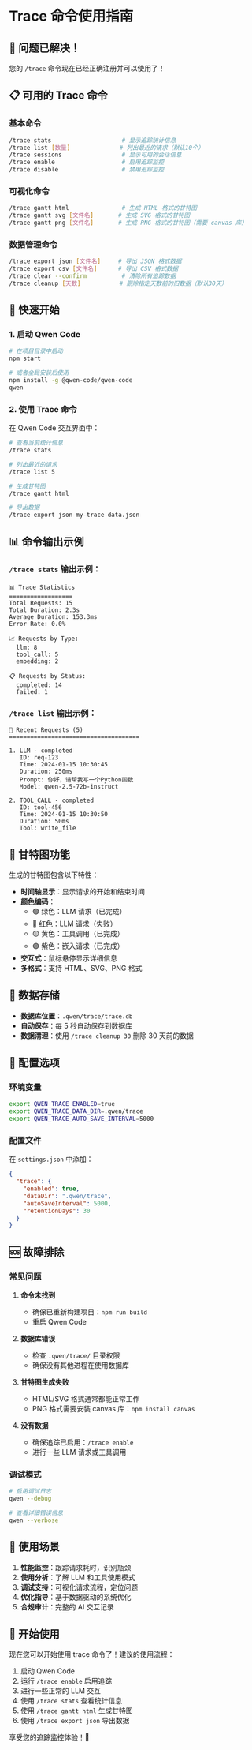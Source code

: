 # Trace 命令使用指南

## 🎉 问题已解决！

您的 `/trace` 命令现在已经正确注册并可以使用了！

## 📋 可用的 Trace 命令

### 基本命令

```bash
/trace stats                    # 显示追踪统计信息
/trace list [数量]              # 列出最近的请求（默认10个）
/trace sessions                 # 显示可用的会话信息
/trace enable                   # 启用追踪监控
/trace disable                  # 禁用追踪监控
```

### 可视化命令

```bash
/trace gantt html               # 生成 HTML 格式的甘特图
/trace gantt svg [文件名]       # 生成 SVG 格式的甘特图
/trace gantt png [文件名]       # 生成 PNG 格式的甘特图（需要 canvas 库）
```

### 数据管理命令

```bash
/trace export json [文件名]     # 导出 JSON 格式数据
/trace export csv [文件名]      # 导出 CSV 格式数据
/trace clear --confirm          # 清除所有追踪数据
/trace cleanup [天数]           # 删除指定天数前的旧数据（默认30天）
```

## 🚀 快速开始

### 1. 启动 Qwen Code

```bash
# 在项目目录中启动
npm start

# 或者全局安装后使用
npm install -g @qwen-code/qwen-code
qwen
```

### 2. 使用 Trace 命令

在 Qwen Code 交互界面中：

```bash
# 查看当前统计信息
/trace stats

# 列出最近的请求
/trace list 5

# 生成甘特图
/trace gantt html

# 导出数据
/trace export json my-trace-data.json
```

## 📊 命令输出示例

### `/trace stats` 输出示例：
```
📊 Trace Statistics
==================
Total Requests: 15
Total Duration: 2.3s
Average Duration: 153.3ms
Error Rate: 0.0%

📈 Requests by Type:
  llm: 8
  tool_call: 5
  embedding: 2

📋 Requests by Status:
  completed: 14
  failed: 1
```

### `/trace list` 输出示例：
```
📝 Recent Requests (5)
=====================================

1. LLM - completed
   ID: req-123
   Time: 2024-01-15 10:30:45
   Duration: 250ms
   Prompt: 你好，请帮我写一个Python函数
   Model: qwen-2.5-72b-instruct

2. TOOL_CALL - completed
   ID: tool-456
   Time: 2024-01-15 10:30:50
   Duration: 50ms
   Tool: write_file
```

## 🎨 甘特图功能

生成的甘特图包含以下特性：

- **时间轴显示**：显示请求的开始和结束时间
- **颜色编码**：
  - 🟢 绿色：LLM 请求（已完成）
  - 🔴 红色：LLM 请求（失败）
  - 🟡 黄色：工具调用（已完成）
  - 🟣 紫色：嵌入请求（已完成）
- **交互式**：鼠标悬停显示详细信息
- **多格式**：支持 HTML、SVG、PNG 格式

## 💾 数据存储

- **数据库位置**：`.qwen/trace/trace.db`
- **自动保存**：每 5 秒自动保存到数据库
- **数据清理**：使用 `/trace cleanup 30` 删除 30 天前的数据

## 🔧 配置选项

### 环境变量
```bash
export QWEN_TRACE_ENABLED=true
export QWEN_TRACE_DATA_DIR=.qwen/trace
export QWEN_TRACE_AUTO_SAVE_INTERVAL=5000
```

### 配置文件
在 `settings.json` 中添加：
```json
{
  "trace": {
    "enabled": true,
    "dataDir": ".qwen/trace",
    "autoSaveInterval": 5000,
    "retentionDays": 30
  }
}
```

## 🆘 故障排除

### 常见问题

1. **命令未找到**
   - 确保已重新构建项目：`npm run build`
   - 重启 Qwen Code

2. **数据库错误**
   - 检查 `.qwen/trace/` 目录权限
   - 确保没有其他进程在使用数据库

3. **甘特图生成失败**
   - HTML/SVG 格式通常都能正常工作
   - PNG 格式需要安装 canvas 库：`npm install canvas`

4. **没有数据**
   - 确保追踪已启用：`/trace enable`
   - 进行一些 LLM 请求或工具调用

### 调试模式

```bash
# 启用调试日志
qwen --debug

# 查看详细错误信息
qwen --verbose
```

## 🎯 使用场景

1. **性能监控**：跟踪请求耗时，识别瓶颈
2. **使用分析**：了解 LLM 和工具使用模式
3. **调试支持**：可视化请求流程，定位问题
4. **优化指导**：基于数据驱动的系统优化
5. **合规审计**：完整的 AI 交互记录

## 🎊 开始使用

现在您可以开始使用 trace 命令了！建议的使用流程：

1. 启动 Qwen Code
2. 运行 `/trace enable` 启用追踪
3. 进行一些正常的 LLM 交互
4. 使用 `/trace stats` 查看统计信息
5. 使用 `/trace gantt html` 生成甘特图
6. 使用 `/trace export json` 导出数据

享受您的追踪监控体验！🚀

